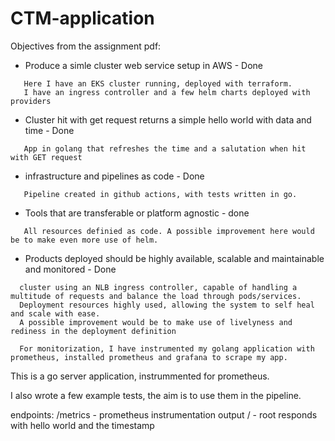 # CTM-application
Objectives from the assignment pdf:
- Produce a simle cluster web service setup in AWS - Done
```
   Here I have an EKS cluster running, deployed with terraform.
   I have an ingress controller and a few helm charts deployed with providers
```
- Cluster hit with get request returns a simple hello world with data and time - Done
```
   App in golang that refreshes the time and a salutation when hit with GET request
```
- infrastructure and pipelines as code - Done
```
   Pipeline created in github actions, with tests written in go.
```
- Tools that are transferable or platform agnostic - done
```
   All resources definied as code. A possible improvement here would be to make even more use of helm.
```
- Products deployed should be highly available, scalable and maintainable and monitored - Done
```
  cluster using an NLB ingress controller, capable of handling a multitude of requests and balance the load through pods/services. 
  Deployment resources highly used, allowing the system to self heal and scale with ease.
  A possible improvement would be to make use of livelyness and rediness in the deployment definition
  
  For monitorization, I have instrumented my golang application with prometheus, installed prometheus and grafana to scrape my app.
```

This is a go server application, instrummented for prometheus.

I also wrote a few example tests, the aim is to use them in the pipeline.

endpoints:
/metrics - prometheus instrumentation output
/        - root responds with hello world and the timestamp
